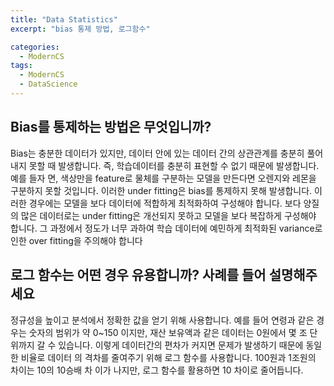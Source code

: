 ```yaml
---
title: "Data Statistics"
excerpt: "bias 통제 방법, 로그함수"

categories:
  - ModernCS
tags:
  - ModernCS
  - DataScience
---
```


## Bias를 통제하는 방법은 무엇입니까?
Bias는 충분한 데이터가 있지만, 데이터 안에 있는 데이터 간의 상관관계를 충분히 풀어내지 못할 때 발생합니다. 즉, 학습데이터를 충분히 표현할 수 없기 때문에 발생합니다. 예를 들자 면, 색상만을 feature로 물체를 구분하는 모델을 만든다면 오렌지와 레몬을 구분하지 못할 것입니다. 이러한 under fitting은 bias를 통제하지 못해 발생합니다.
이러한 경우에는 모델을 보다 데이터에 적합하게 최적화하여 구성해야 합니다. 보다 양질의 많은 데이터로는 under fitting은 개선되지 못하고 모델을 보다 복잡하게 구성해야 합니다. 그 과정에서 정도가 너무 과하여 학습 데이터에 예민하게 최적화된 variance로 인한 over fitting을 주의해야 합니다

## 로그 함수는 어떤 경우 유용합니까? 사례를 들어 설명해주세요
정규성을 높이고 분석에서 정확한 값을 얻기 위해 사용합니다. 예를 들어 연령과 같은 경우는 숫자의 범위가 약 0~150 이지만, 재산 보유액과 같은 데이터는 0원에서 몇 조 단위까지 갈 수 있습니다. 이렇게 데이터간의 편차가 커지면 문제가 발생하기 때문에 동일한 비율로 데이터 의 격차를 줄여주기 위해 로그 함수를 사용합니다. 100원과 1조원의 차이는 10의 10승배 차 이가 나지만, 로그 함수를 활용하면 10 차이로 줄어듭니다.
